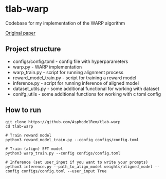 # tlab-warp
Codebase for my implementation of the WARP algorithm

[Original paper](https://arxiv.org/pdf/2406.16768)

## Project structure
- configs/config.toml - config file with hyperparameters
- warp.py - WARP implementation
- warp_train.py - script for running alignment process
- reward_model_train.py - script for training a reward model
- inference.py - script for running inference of aligned model
- dataset_utils.py - some additional functional for working with dataset
- conifg_utils - some additional functions for working with c toml config

## How to run
```
git clone https://github.com/AsphodelRem/tlab-warp
cd tlab-warp

# Train reward model
python3 reward_model_train.py --config configs/config.toml

# Train (align) SFT model
python3 warp_train.py --config configs/config.toml

# Inference (set user_input if you want to write your prompts)
python3 inference.py --path_to_align_model weights/aligned_model --config configs/config.toml --user_input True
```